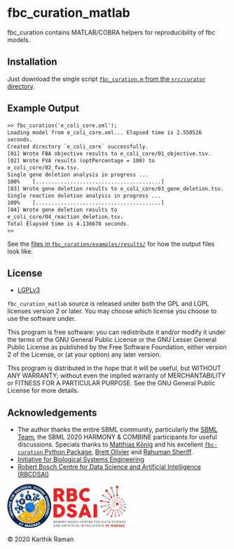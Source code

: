 # fbc_curation_matlab
fbc_curation contains MATLAB/COBRA helpers for reproducibility of fbc models.

## Installation
Just download the single script [`fbc_curation.m` from the `src/curator` directory](https://github.com/RamanLab/fbc_curation_matlab/blob/main/src/fbc_curation/curator/fbc_curation.m).

## Example Output
```
>> fbc_curation('e_coli_core.xml');
Loading model from e_coli_core.xml... Elapsed time is 2.558526 seconds.
Created directory `e_coli_core` successfully.
[01] Wrote FBA objective results to e_coli_core/01_objective.tsv.
[02] Wrote FVA results (optPercentage = 100) to e_coli_core/02_fva.tsv.
Single gene deletion analysis in progress ...
100%    [........................................]
[03] Wrote gene deletion results to e_coli_core/03_gene_deletion.tsv.
Single reaction deletion analysis in progress ...
100%    [........................................]
[04] Wrote gene deletion results to e_coli_core/04_reaction_deletion.tsv.
Total Elapsed time is 4.136678 seconds.
>> 
```
See the [files in `fbc_curation/examples/results/`](https://github.com/RamanLab/fbc_curation_matlab/tree/main/src/fbc_curation/examples/results) for how the output files look like.

## License

* [LGPLv3](http://opensource.org/licenses/LGPL-3.0)

``fbc_curation_matlab`` source is released under both the GPL and LGPL licenses version 2 or
later. You may choose which license you choose to use the software under.

This program is free software: you can redistribute it and/or modify it under
the terms of the GNU General Public License or the GNU Lesser General Public
License as published by the Free Software Foundation, either version 2 of the
License, or (at your option) any later version.

This program is distributed in the hope that it will be useful, but WITHOUT ANY
WARRANTY; without even the implied warranty of MERCHANTABILITY or FITNESS FOR A
PARTICULAR PURPOSE. See the GNU General Public License for more details.


## Acknowledgements

* The author thanks the entire SBML community, particularly the [SBML Team](https://github.com/sbmlteam), the SBML 2020 HARMONY & COMBINE participants for useful discussions. Specials thanks to [Matthias König](https://github.com/matthiaskoenig) and his excellent [`fbc-curation` Python Package](https://github.com/matthiaskoenig/fbc_curation), [Brett Olivier](https://github.com/bgoli) and [Rahuman Sheriff](https://www.ebi.ac.uk/about/people/rahuman-sheriff).
* [Initiative for Biological Systems Engineering](https://ibse.iitm.ac.in/)
* [Robert Bosch Centre for Data Science and Artificial Intelligence (RBCDSAI)](https://rbcdsai.iitm.ac.in/)

<img title="IBSE logo" src="https://github.com/RBC-DSAI-IITM/rbc-dsai-iitm.github.io/blob/master/images/IBSE_logo.png" height="100"><img title="RBC-DSAI logo" src="https://github.com/RBC-DSAI-IITM/rbc-dsai-iitm.github.io/blob/master/images/logo.jpg" height="100">

© 2020 Karthik Raman
